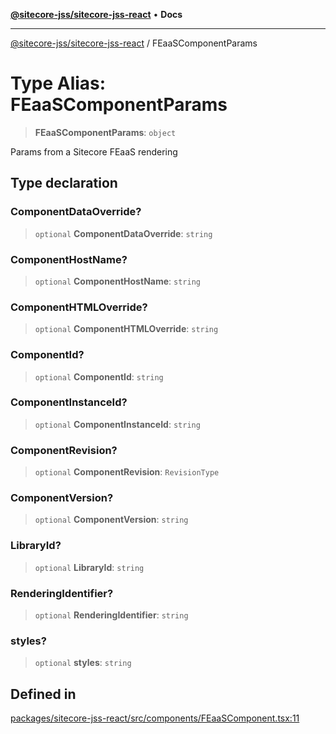 [**@sitecore-jss/sitecore-jss-react**](../README.md) • **Docs**

***

[@sitecore-jss/sitecore-jss-react](../README.md) / FEaaSComponentParams

# Type Alias: FEaaSComponentParams

> **FEaaSComponentParams**: `object`

Params from a Sitecore FEaaS rendering

## Type declaration

### ComponentDataOverride?

> `optional` **ComponentDataOverride**: `string`

### ComponentHostName?

> `optional` **ComponentHostName**: `string`

### ComponentHTMLOverride?

> `optional` **ComponentHTMLOverride**: `string`

### ComponentId?

> `optional` **ComponentId**: `string`

### ComponentInstanceId?

> `optional` **ComponentInstanceId**: `string`

### ComponentRevision?

> `optional` **ComponentRevision**: `RevisionType`

### ComponentVersion?

> `optional` **ComponentVersion**: `string`

### LibraryId?

> `optional` **LibraryId**: `string`

### RenderingIdentifier?

> `optional` **RenderingIdentifier**: `string`

### styles?

> `optional` **styles**: `string`

## Defined in

[packages/sitecore-jss-react/src/components/FEaaSComponent.tsx:11](https://github.com/Sitecore/jss/blob/50bf04579b0cca04c7059f30ccf34e73b26a07bf/packages/sitecore-jss-react/src/components/FEaaSComponent.tsx#L11)
